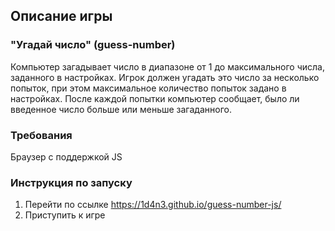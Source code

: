 ##                                                      Описание игры

###                                              "Угадай число" (guess-number)

Компьютер загадывает число в диапазоне от 1 до максимального числа, заданного в настройках.
Игрок должен угадать это число за несколько попыток, при этом максимальное количество попыток задано в настройках.
После каждой попытки компьютер сообщает, было ли введенное число больше или меньше загаданного.

###                                                      Требования

Браузер с поддержкой JS

###                                                 Инструкция по запуску     

1. Перейти по ссылке https://1d4n3.github.io/guess-number-js/
2. Приступить к игре